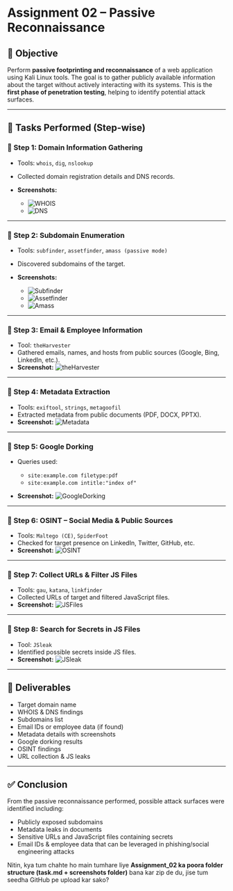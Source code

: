 
# Assignment 02 – Passive Reconnaissance

## 🎯 Objective

Perform **passive footprinting and reconnaissance** of a web application using Kali Linux tools.
The goal is to gather publicly available information about the target without actively interacting with its systems. This is the **first phase of penetration testing**, helping to identify potential attack surfaces.

---

## 📝 Tasks Performed (Step-wise)

### 🔹 Step 1: Domain Information Gathering

* Tools: `whois`, `dig`, `nslookup`
* Collected domain registration details and DNS records.
* **Screenshots:**

  * ![WHOIS](./screenshots/whois.png)
  * ![DNS](./screenshots/dig.png)

---

### 🔹 Step 2: Subdomain Enumeration

* Tools: `subfinder`, `assetfinder`, `amass (passive mode)`
* Discovered subdomains of the target.
* **Screenshots:**

  * ![Subfinder](./screenshots/subfinder.png)
  * ![Assetfinder](./screenshots/assetfinder.png)
  * ![Amass](./screenshots/amass.png)

---

### 🔹 Step 3: Email & Employee Information

* Tool: `theHarvester`
* Gathered emails, names, and hosts from public sources (Google, Bing, LinkedIn, etc.).
* **Screenshot:** ![theHarvester](./screenshots/theharvester.png)

---

### 🔹 Step 4: Metadata Extraction

* Tools: `exiftool`, `strings`, `metagoofil`
* Extracted metadata from public documents (PDF, DOCX, PPTX).
* **Screenshot:** ![Metadata](./screenshots/metadata.png)

---

### 🔹 Step 5: Google Dorking

* Queries used:

  * `site:example.com filetype:pdf`
  * `site:example.com intitle:"index of"`
* **Screenshot:** ![GoogleDorking](./screenshots/dorking.png)

---

### 🔹 Step 6: OSINT – Social Media & Public Sources

* Tools: `Maltego (CE)`, `SpiderFoot`
* Checked for target presence on LinkedIn, Twitter, GitHub, etc.
* **Screenshot:** ![OSINT](./screenshots/osint.png)

---

### 🔹 Step 7: Collect URLs & Filter JS Files

* Tools: `gau`, `katana`, `linkfinder`
* Collected URLs of target and filtered JavaScript files.
* **Screenshot:** ![JSFiles](./screenshots/jsfiles.png)

---

### 🔹 Step 8: Search for Secrets in JS Files

* Tool: `JSleak`
* Identified possible secrets inside JS files.
* **Screenshot:** ![JSleak](./screenshots/jsleak.png)

---

## 📌 Deliverables

* Target domain name
* WHOIS & DNS findings
* Subdomains list
* Email IDs or employee data (if found)
* Metadata details with screenshots
* Google dorking results
* OSINT findings
* URL collection & JS leaks

---

## ✅ Conclusion

From the passive reconnaissance performed, possible attack surfaces were identified including:

* Publicly exposed subdomains
* Metadata leaks in documents
* Sensitive URLs and JavaScript files containing secrets
* Email IDs & employee data that can be leveraged in phishing/social engineering attacks

Nitin, kya tum chahte ho main tumhare liye **Assignment\_02 ka poora folder structure (task.md + screenshots folder)** bana kar zip de du, jise tum seedha GitHub pe upload kar sako?
